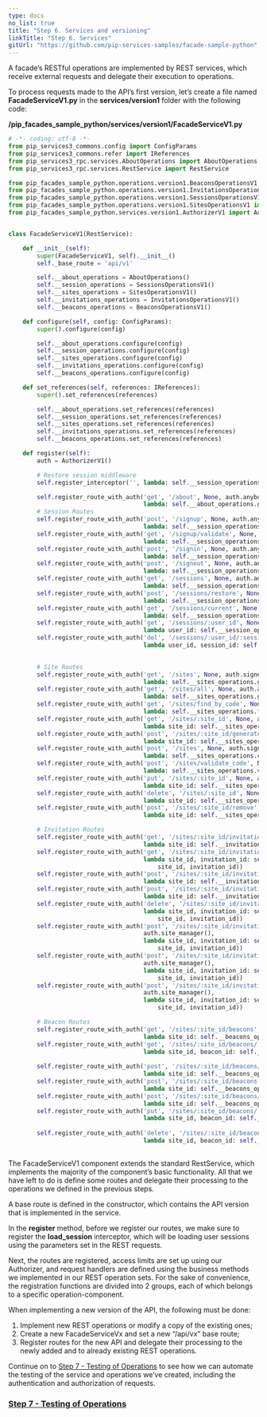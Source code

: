 ```yaml
---
type: docs
no_list: true
title: "Step 6. Services and versioning"
linkTitle: "Step 6. Services" 
gitUrl: "https://github.com/pip-services-samples/facade-sample-python"
---
```

A facade’s RESTful operations are implemented by REST services, which receive external requests and delegate their execution to operations.

To process requests made to the API’s first version, let’s create a file named **FacadeServiceV1.py** in the **services/version1** folder with the following code:

**/pip_facades_sample_python/services/version1/FacadeServiceV1.py**

```python
# -*- coding: utf-8 -*-
from pip_services3_commons.config import ConfigParams
from pip_services3_commons.refer import IReferences
from pip_services3_rpc.services.AboutOperations import AboutOperations
from pip_services3_rpc.services.RestService import RestService

from pip_facades_sample_python.operations.version1.BeaconsOperationsV1 import BeaconsOperationsV1
from pip_facades_sample_python.operations.version1.InvitationsOperationsV1 import InvitationsOperationsV1
from pip_facades_sample_python.operations.version1.SessionsOperationsV1 import SessionsOperationsV1
from pip_facades_sample_python.operations.version1.SitesOperationsV1 import SitesOperationsV1
from pip_facades_sample_python.services.version1.AuthorizerV1 import AuthorizerV1


class FacadeServiceV1(RestService):

    def __init__(self):
        super(FacadeServiceV1, self).__init__()
        self._base_route = 'api/v1'

        self.__about_operations = AboutOperations()
        self.__session_operations = SessionsOperationsV1()
        self.__sites_operations = SitesOperationsV1()
        self.__invitations_operations = InvitationsOperationsV1()
        self.__beacons_operations = BeaconsOperationsV1()

    def configure(self, config: ConfigParams):
        super().configure(config)

        self.__about_operations.configure(config)
        self.__session_operations.configure(config)
        self.__sites_operations.configure(config)
        self.__invitations_operations.configure(config)
        self.__beacons_operations.configure(config)

    def set_references(self, references: IReferences):
        super().set_references(references)

        self.__about_operations.set_references(references)
        self.__session_operations.set_references(references)
        self.__sites_operations.set_references(references)
        self.__invitations_operations.set_references(references)
        self.__beacons_operations.set_references(references)

    def register(self):
        auth = AuthorizerV1()

        # Restore session middleware
        self.register_interceptor('', lambda: self.__session_operations.load_session())

        self.register_route_with_auth('get', '/about', None, auth.anybody(),
                                      lambda: self.__about_operations.get_about())
        # Session Routes
        self.register_route_with_auth('post', '/signup', None, auth.anybody(),
                                      lambda: self.__session_operations.signup())
        self.register_route_with_auth('get', '/signup/validate', None, auth.anybody(),
                                      lambda: self.__session_operations.signup_validate())
        self.register_route_with_auth('post', '/signin', None, auth.anybody(),
                                      lambda: self.__session_operations.signin())
        self.register_route_with_auth('post', '/signout', None, auth.anybody(),
                                      lambda: self.__session_operations.signout())
        self.register_route_with_auth('get', '/sessions', None, auth.admin(),
                                      lambda: self.__session_operations.get_sessions())
        self.register_route_with_auth('post', '/sessions/restore', None, auth.signed(),
                                      lambda: self.__session_operations.restore_session())
        self.register_route_with_auth('get', '/sessions/current', None, auth.signed(),
                                      lambda: self.__session_operations.get_current_session())
        self.register_route_with_auth('get', '/sessions/:user_id', None, auth.owner_or_admin('user_id'),
                                      lambda user_id: self.__session_operations.get_user_sessions(user_id))
        self.register_route_with_auth('del', '/sessions/:user_id/:session_id', None, auth.owner_or_admin('user_id'),
                                      lambda user_id, session_id: self.__session_operations.close_session(user_id,
                                                                                                          session_id))

        # Site Routes
        self.register_route_with_auth('get', '/sites', None, auth.signed(),
                                      lambda: self.__sites_operations.get_authorized_sites())
        self.register_route_with_auth('get', '/sites/all', None, auth.admin(),
                                      lambda: self.__sites_operations.get_sites())
        self.register_route_with_auth('get', '/sites/find_by_code', None, auth.anybody(),
                                      lambda: self.__sites_operations.find_site_by_code())
        self.register_route_with_auth('get', '/sites/:site_id', None, auth.site_user(),
                                      lambda site_id: self.__sites_operations.get_site(site_id))
        self.register_route_with_auth('post', '/sites/:site_id/generate_code', None, auth.site_admin(),
                                      lambda site_id: self.__sites_operations.generate_code(site_id))
        self.register_route_with_auth('post', '/sites', None, auth.signed(),
                                      lambda: self.__sites_operations.create_site())
        self.register_route_with_auth('post', '/sites/validate_code', None, auth.signed(),
                                      lambda: self.__sites_operations.validate_site_code())
        self.register_route_with_auth('put', '/sites/:site_id', None, auth.site_admin(),
                                      lambda site_id: self.__sites_operations.update_site(site_id))
        self.register_route_with_auth('delete', '/sites/:site_id', None, auth.admin(),
                                      lambda site_id: self.__sites_operations.delete_site(site_id))
        self.register_route_with_auth('post', '/sites/:site_id/remove', None, auth.site_user(),
                                      lambda site_id: self.__sites_operations.remove_site(site_id))

        # Invitation Routes
        self.register_route_with_auth('get', '/sites/:site_id/invitations', None, auth.site_user(),
                                      lambda site_id: self.__invitations_operations.get_invitations(site_id))
        self.register_route_with_auth('get', '/sites/:site_id/invitations/:invitation_id', None, auth.site_user(),
                                      lambda site_id, invitation_id: self.__invitations_operations.get_invitation(
                                          site_id, invitation_id))
        self.register_route_with_auth('post', '/sites/:site_id/invitations', None, auth.signed(),
                                      lambda site_id: self.__invitations_operations.send_invitation(site_id))
        self.register_route_with_auth('post', '/sites/:site_id/invitations/notify', None, auth.site_manager(),
                                      lambda site_id: self.__invitations_operations.notify_invitation(site_id))
        self.register_route_with_auth('delete', '/sites/:site_id/invitations/:invitation_id', None, auth.site_manager(),
                                      lambda site_id, invitation_id: self.__invitations_operations.delete_invitation(
                                          site_id, invitation_id))
        self.register_route_with_auth('post', '/sites/:site_id/invitations/:invitation_id/approve', None,
                                      auth.site_manager(),
                                      lambda site_id, invitation_id: self.__invitations_operations.approve_invitation(
                                          site_id, invitation_id))
        self.register_route_with_auth('post', '/sites/:site_id/invitations/:invitation_id/deny', None,
                                      auth.site_manager(),
                                      lambda site_id, invitation_id: self.__invitations_operations.deny_invitation(
                                          site_id, invitation_id))
        self.register_route_with_auth('post', '/sites/:site_id/invitations/:invitation_id/resend', None,
                                      auth.site_manager(),
                                      lambda site_id, invitation_id: self.__invitations_operations.resend_invitation(
                                          site_id, invitation_id))

        # Beacon Routes
        self.register_route_with_auth('get', '/sites/:site_id/beacons', None, auth.site_user(),
                                      lambda site_id: self.__beacons_operations.get_beacons(site_id))
        self.register_route_with_auth('get', '/sites/:site_id/beacons/:beacon_id', None, auth.site_user(),
                                      lambda site_id, beacon_id: self.__beacons_operations.get_beacon(site_id,
                                                                                                      beacon_id))
        self.register_route_with_auth('post', '/sites/:site_id/beacons/calculate_position', None, auth.site_user(),
                                      lambda site_id: self.__beacons_operations.calculate_position(site_id))
        self.register_route_with_auth('post', '/sites/:site_id/beacons', None, auth.site_user(),
                                      lambda site_id: self.__beacons_operations.create_beacon(site_id))
        self.register_route_with_auth('post', '/sites/:site_id/beacons/validate_udi', None, auth.signed(),
                                      lambda site_id: self.__beacons_operations.validate_beacon_udi(site_id))
        self.register_route_with_auth('put', '/sites/:site_id/beacons/:beacon_id', None, auth.site_user(),
                                      lambda site_id, beacon_id: self.__beacons_operations.update_beacon(site_id,
                                                                                                         beacon_id))
        self.register_route_with_auth('delete', '/sites/:site_id/beacons/:beacon_id', None, auth.site_user(),
                                      lambda site_id, beacon_id: self.__beacons_operations.delete_beacon(site_id,
                                                                                                         beacon_id))
```

The FacadeServiceV1 component extends the standard RestService, which implements the majority of the component’s basic functionality. All that we have left to do is define some routes and delegate their processing to the operations we defined in the previous steps.


A base route is defined in the constructor, which contains the API version that is implemented in the service.


In the **register** method, before we register our routes, we make sure to register the **load_session** interceptor, which will be loading user sessions using the parameters set in the REST requests.


Next, the routes are registered, access limits are set up using our Authorizer, and request handlers are defined using the business methods we implemented in our REST operation sets. For the sake of convenience, the registration functions are divided into 2 groups, each of which belongs to a specific operation-component.


When implementing a new version of the API, the following must be done:


1. Implement new REST operations or modify a copy of the existing ones;
2. Create a new FacadeServiceVx and set a new “/api/vx” base route;
3. Register routes for the new API and delegate their processing to the newly added and to already existing REST operations.

Continue on to [Step 7 - Testing of Operations](../step6) to see how we can automate the testing of the service and operations we’ve created, including the authentication and authorization of requests.

<span class="hide-title-link">

### [Step 7 - Testing of Operations](../step6)

</span>
